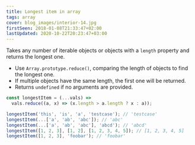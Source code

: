 ```yaml
---
title: Longest item in array
tags: array
cover: blog_images/interior-14.jpg
firstSeen: 2018-01-08T21:33:47+02:00
lastUpdated: 2020-10-22T20:23:47+03:00
---
```


Takes any number of iterable objects or objects with a `length` property and returns the longest one.

- Use `Array.prototype.reduce()`, comparing the length of objects to find the longest one.
- If multiple objects have the same length, the first one will be returned.
- Returns `undefined` if no arguments are provided.

```js
const longestItem = (...vals) =>
  vals.reduce((a, x) => (x.length > a.length ? x : a));
```

```js
longestItem('this', 'is', 'a', 'testcase'); // 'testcase'
longestItem(...['a', 'ab', 'abc']); // 'abc'
longestItem(...['a', 'ab', 'abc'], 'abcd'); // 'abcd'
longestItem([1, 2, 3], [1, 2], [1, 2, 3, 4, 5]); // [1, 2, 3, 4, 5]
longestItem([1, 2, 3], 'foobar'); // 'foobar'
```
